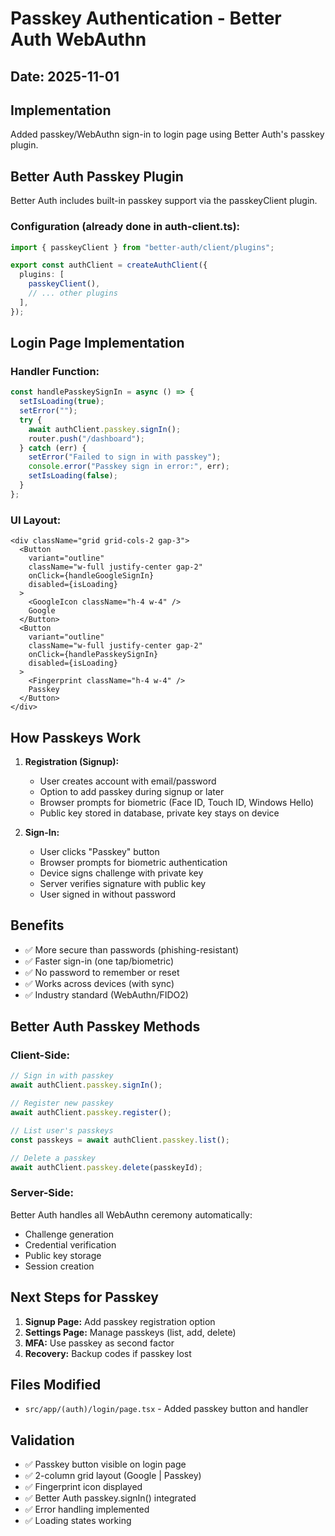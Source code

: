 # Passkey Authentication - Better Auth WebAuthn

## Date: 2025-11-01

## Implementation
Added passkey/WebAuthn sign-in to login page using Better Auth's passkey plugin.

## Better Auth Passkey Plugin
Better Auth includes built-in passkey support via the passkeyClient plugin.

### Configuration (already done in auth-client.ts):
```typescript
import { passkeyClient } from "better-auth/client/plugins";

export const authClient = createAuthClient({
  plugins: [
    passkeyClient(),
    // ... other plugins
  ],
});
```

## Login Page Implementation

### Handler Function:
```typescript
const handlePasskeySignIn = async () => {
  setIsLoading(true);
  setError("");
  try {
    await authClient.passkey.signIn();
    router.push("/dashboard");
  } catch (err) {
    setError("Failed to sign in with passkey");
    console.error("Passkey sign in error:", err);
    setIsLoading(false);
  }
};
```

### UI Layout:
```tsx
<div className="grid grid-cols-2 gap-3">
  <Button
    variant="outline"
    className="w-full justify-center gap-2"
    onClick={handleGoogleSignIn}
    disabled={isLoading}
  >
    <GoogleIcon className="h-4 w-4" />
    Google
  </Button>
  <Button
    variant="outline"
    className="w-full justify-center gap-2"
    onClick={handlePasskeySignIn}
    disabled={isLoading}
  >
    <Fingerprint className="h-4 w-4" />
    Passkey
  </Button>
</div>
```

## How Passkeys Work

1. **Registration (Signup):**
   - User creates account with email/password
   - Option to add passkey during signup or later
   - Browser prompts for biometric (Face ID, Touch ID, Windows Hello)
   - Public key stored in database, private key stays on device

2. **Sign-In:**
   - User clicks "Passkey" button
   - Browser prompts for biometric authentication
   - Device signs challenge with private key
   - Server verifies signature with public key
   - User signed in without password

## Benefits
- ✅ More secure than passwords (phishing-resistant)
- ✅ Faster sign-in (one tap/biometric)
- ✅ No password to remember or reset
- ✅ Works across devices (with sync)
- ✅ Industry standard (WebAuthn/FIDO2)

## Better Auth Passkey Methods

### Client-Side:
```typescript
// Sign in with passkey
await authClient.passkey.signIn();

// Register new passkey
await authClient.passkey.register();

// List user's passkeys
const passkeys = await authClient.passkey.list();

// Delete a passkey
await authClient.passkey.delete(passkeyId);
```

### Server-Side:
Better Auth handles all WebAuthn ceremony automatically:
- Challenge generation
- Credential verification
- Public key storage
- Session creation

## Next Steps for Passkey

1. **Signup Page:** Add passkey registration option
2. **Settings Page:** Manage passkeys (list, add, delete)
3. **MFA:** Use passkey as second factor
4. **Recovery:** Backup codes if passkey lost

## Files Modified
- `src/app/(auth)/login/page.tsx` - Added passkey button and handler

## Validation
- ✅ Passkey button visible on login page
- ✅ 2-column grid layout (Google | Passkey)
- ✅ Fingerprint icon displayed
- ✅ Better Auth passkey.signIn() integrated
- ✅ Error handling implemented
- ✅ Loading states working
